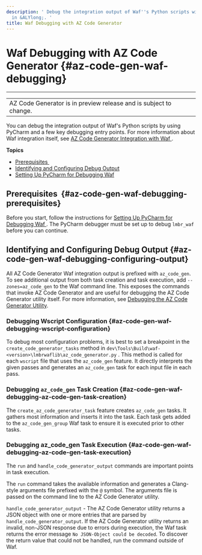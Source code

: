 ```yaml
---
description: ' Debug the integration output of Waf''s Python scripts with PyCharm
  in &ALYlong;. '
title: Waf Debugging with AZ Code Generator
---
```

# Waf Debugging with AZ Code Generator {#az-code-gen-waf-debugging}


****  

|  | 
| --- |
| AZ Code Generator is in preview release and is subject to change\. | 

 You can debug the integration output of Waf's Python scripts by using PyCharm and a few key debugging entry points\. For more information about Waf integration itself, see [AZ Code Generator Integration with Waf ](/docs/userguide/codegen/waf-integration.md)\. 

**Topics**
+ [Prerequisites ](#az-code-gen-waf-debugging-prerequisites)
+ [Identifying and Configuring Debug Output](#az-code-gen-waf-debugging-configuring-output)
+ [Setting Up PyCharm for Debugging Waf](/docs/userguide/codegen/pycharm.md)

## Prerequisites  {#az-code-gen-waf-debugging-prerequisites}

 Before you start, follow the instructions for [Setting Up PyCharm for Debugging Waf ](/docs/userguide/codegen/pycharm.md)\. The PyCharm debugger must be set up to debug `lmbr_waf` before you can continue\. 

## Identifying and Configuring Debug Output {#az-code-gen-waf-debugging-configuring-output}

 All AZ Code Generator Waf integration output is prefixed with `az_code_gen`\. To see additional output from both task creation and task execution, add `--zones=az_code_gen` to the Waf command line\. This exposes the commands that invoke AZ Code Generator and are useful for debugging the AZ Code Generator utility itself\. For more information, see [Debugging the AZ Code Generator Utility](/docs/userguide/codegen/utility-debugging.md)\. 

### Debugging Wscript Configuration {#az-code-gen-waf-debugging-wscript-configuration}

 To debug most configuration problems, it is best to set a breakpoint in the `create_code_generator_tasks` method in `dev\Tools\Build\waf-<version>\lmbrwaflib\az_code_generator.py` \. This method is called for each `wscript` file that uses the `az_code_gen` feature\. It directly interprets the given passes and generates an `az_code_gen` task for each input file in each pass\.  

### Debugging `az_code_gen` Task Creation {#az-code-gen-waf-debugging-az-code-gen-task-creation}

 The `create_az_code_generator_task` feature creates `az_code_gen` tasks\. It gathers most information and inserts it into the task\. Each task gets added to the `az_code_gen_group` Waf task to ensure it is executed prior to other tasks\. 

### Debugging az\_code\_gen Task Execution {#az-code-gen-waf-debugging-az-code-gen-task-execution}

 The `run` and `handle_code_generator_output` commands are important points in task execution\.  

 The `run` command takes the available information and generates a Clang\-style arguments file prefixed with the `@` symbol\. The arguments file is passed on the command line to the AZ Code Generator utility\. 

 `handle_code_generator_output` \- The AZ Code Generator utility returns a JSON object with one or more entries that are parsed by `handle_code_generator_output`\. If the AZ Code Generator utility returns an invalid, non\-JSON response due to errors during execution, the Waf task returns the error message `No JSON-Object could be decoded`\. To discover the return value that could not be handled, run the command outside of Waf\. 